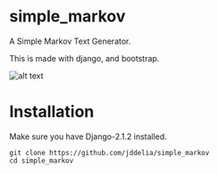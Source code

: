 # simple_markov
A Simple Markov Text Generator.

This is made with django, and bootstrap.

![alt text](https://snag.gy/6wBLR4.jpg)

# Installation

Make sure you have Django-2.1.2 installed.

```
git clone https://github.com/jddelia/simple_markov
cd simple_markov
```
